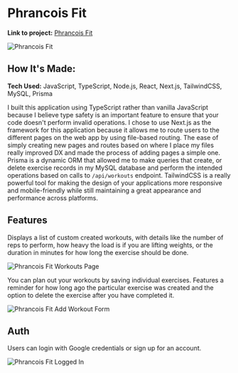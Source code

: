 # Phrancois Fit

**Link to project:** [Phrancois Fit](https://phrancoisfit.vercel.app/)

![Phrancois Fit](https://ronthetech.github.io/image-repo/home_page_logged_out.png)

## How It's Made:

**Tech Used:** JavaScript, TypeScript, Node.js, React, Next.js, TailwindCSS, MySQL, Prisma

I built this application using TypeScript rather than vanilla JavaScript because I believe type safety is an important feature to ensure that your code doesn't perform invalid operations. I chose to use Next.js as the framework for this application because it allows me to route users to the different pages on the web app by using file-based routing. The ease of simply creating new pages and routes based on where I place my files really improved DX and made the process of adding pages a simple one. Prisma is a dynamic ORM that allowed me to make queries that create, or delete exercise records in my MySQL database and perform the intended operations based on calls to `/api/workouts` endpoint.
TailwindCSS is a really powerful tool for making the design of your applications more responsive and mobile-friendly while still maintaining a great appearance and performance across platforms.

## Features

Displays a list of custom created workouts, with details like the number of reps to perform, how heavy the load is if you are lifting weights, or the duration in minutes for how long the exercise should be done.

![Phrancois Fit Workouts Page](https://ronthetech.github.io/image-repo/workouts_page_logged_out.png)

You can plan out your workouts by saving individual exercises. Features a reminder for how long ago the particular exercise was created and the option to delete the exercise after you have completed it.

![Phrancois Fit Add Workout Form](https://ronthetech.github.io/image-repo/adding_workout_logged_out.png)

## Auth

Users can login with Google credentials or sign up for an account.

![Phrancois Fit Logged In](https://ronthetech.github.io/image-repo/workouts_page_logged_in.png)
